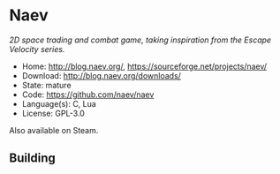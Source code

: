 # Naev

_2D space trading and combat game, taking inspiration from the Escape Velocity series._

- Home: http://blog.naev.org/, https://sourceforge.net/projects/naev/
- Download: http://blog.naev.org/downloads/
- State: mature
- Code: https://github.com/naev/naev
- Language(s): C, Lua
- License: GPL-3.0

Also available on Steam.

## Building

